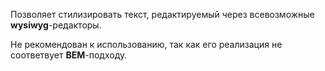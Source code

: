 Позволяет стилизировать текст, редактируемый через всевозможные **wysiwyg**-редакторы.

Не рекомендован к использованию, так как его реализация не соответвует **BEM**-подходу.
